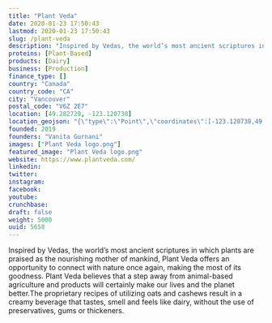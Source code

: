 ```yaml
---
title: "Plant Veda"
date: 2020-01-23 17:50:43
lastmod: 2020-01-23 17:50:43
slug: /plant-veda
description: "Inspired by Vedas, the world’s most ancient scriptures in which plants are praised as the nourishing mother of mankind, Plant Veda offers an opportunity to connect with nature once again, making the most of its goodness. Plant Veda believes that a step away from animal-based agriculture and products will certainly make our lives and the planet better.The proprietary recipes of utilizing oats and cashews result in a creamy beverage that tastes, smell and feels like dairy, without the use of preservatives, gums or thickeners."
proteins: [Plant-Based]
products: [Dairy]
business: [Production]
finance_type: []
country: "Canada"
country_code: "CA"
city: "Vancouver"
postal_code: "V6Z 2E7"
location: [49.282729, -123.120738]
location_geojson: "{\"type\":\"Point\",\"coordinates\":[-123.120738,49.282729]}"
founded: 2019
founders: "Vanita Gurnani"
images: ["Plant Veda logo.png"]
featured_image: "Plant Veda logo.png"
website: https://www.plantveda.com/
linkedin: 
twitter: 
instagram: 
facebook: 
youtube: 
crunchbase: 
draft: false
weight: 5000
uuid: 5658
---
```

Inspired by Vedas, the world’s most ancient scriptures in which plants are praised as the nourishing mother of mankind, Plant Veda offers an opportunity to connect with nature once again, making the most of its goodness. Plant Veda believes that a step away from animal-based agriculture and products will certainly make our lives and the planet better.The proprietary recipes of utilizing oats and cashews result in a creamy beverage that tastes, smell and feels like dairy, without the use of preservatives, gums or thickeners.
